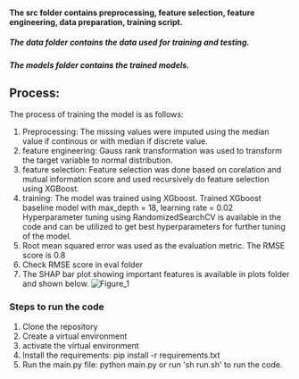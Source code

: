 #### The src folder contains preprocessing, feature selection, feature engineering, data preparation, training script.

##### The data folder contains the data used for training and testing.

##### The models folder contains the trained models.

## Process:

The process of training the model is as follows:

1. Preprocessing: The missing values were imputed using the median value if continous or with median if discrete value.
2. feature engineering: Gauss rank transformation was used to transform the target variable to normal distribution.
3. feature selection: Feature selection was done based on corelation and mutual information score and used recursively do feature selection using XGBoost.
4. training: The model was trained using XGboost. Trained XGboost baseline model with max_depth = 18, learning rate = 0.02
   Hyperparameter tuning using RandomizedSearchCV is available in the code and can be utilized to get best hyperparameters for further tuning of the model.
5. Root mean squared error was used as the evaluation metric. The RMSE score is 0.8
6. Check RMSE score in eval folder
7. The SHAP bar plot showing important features is available in plots folder and shown below.
   ![Figure_1](https://user-images.githubusercontent.com/36328852/188136359-b2faacfe-feb7-43ae-b9b4-b2ae128a555a.png)

### Steps to run the code

1. Clone the repository
2. Create a virtual environment
3. activate the virtual environment
4. Install the requirements: pip install -r requirements.txt
5. Run the main.py file: python main.py or run 'sh run.sh' to run the code.
